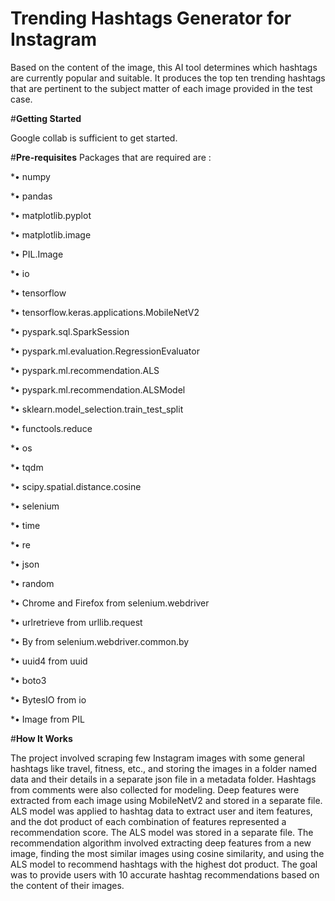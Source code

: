# **Trending Hashtags Generator for Instagram**
Based on the content of the image, this AI tool determines which hashtags are currently popular and suitable. It produces the top ten trending hashtags that are pertinent to the subject matter of each image provided in the test case.

#**Getting Started**

Google collab is sufficient to get started.

#**Pre-requisites**
Packages that are required are :

*•	numpy

*•	pandas 

*•	matplotlib.pyplot 

*•	matplotlib.image 

*•	PIL.Image 

*•	io

*•	tensorflow 

*•	tensorflow.keras.applications.MobileNetV2

*•	pyspark.sql.SparkSession

*•	pyspark.ml.evaluation.RegressionEvaluator

*•	pyspark.ml.recommendation.ALS

*•	pyspark.ml.recommendation.ALSModel

*•	sklearn.model_selection.train_test_split

*•	functools.reduce

*•	os

*•	tqdm

*•	scipy.spatial.distance.cosine

*•	selenium

*•	time

*•	re

*•	json

*•	random

*•	Chrome and Firefox from selenium.webdriver

*•	urlretrieve from urllib.request

*•	By from selenium.webdriver.common.by

*•	uuid4 from uuid

*•	boto3

*•	BytesIO from io


*•	Image from PIL

#**How It Works**

The project involved scraping few Instagram images with some general hashtags like travel, fitness, etc., and storing the images in a folder named data and their details in a separate json file in a metadata folder. Hashtags from comments were also collected for modeling. Deep features were extracted from each image using MobileNetV2 and stored in a separate file. ALS model was applied to hashtag data to extract user and item features, and the dot product of each combination of features represented a recommendation score. The ALS model was stored in a separate file. The recommendation algorithm involved extracting deep features from a new image, finding the most similar images using cosine similarity, and using the ALS model to recommend hashtags with the highest dot product. The goal was to provide users with 10 accurate hashtag recommendations based on the content of their images.
